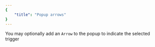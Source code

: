 ```yaml
---
{
	"title": "Popup arrows"
}
---
```


You may optionally add an `Arrow` to the popup to indicate the selected trigger
